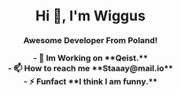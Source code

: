 
<h1  align="center">Hi 👋, I'm Wiggus</h1>

<h3  align="center">Awesome Developer From Poland!</h3>

<h3 style="margin: 0;"  align="center">- 💸 Im Working on **Qeist.**</h3>
<h3 style="margin: 0;"  align="center">- 📫 How to reach me **Staaay@mail.io**</h3>
<h3 style="margin: 0;" align="center">- ⚡ Funfact **I think I am funny.**</h3>

  
